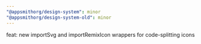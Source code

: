 ```yaml
---
"@appsmithorg/design-system": minor
"@appsmithorg/design-system-old": minor
---
```


feat: new importSvg and importRemixIcon wrappers for code-splitting icons

